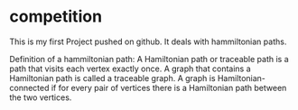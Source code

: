 # competition

This is my first Project pushed on github.
It deals with hammiltonian paths. 

Definition of a hammiltonian path:
A Hamiltonian path or traceable path is a path that visits each vertex exactly once. A graph that contains a Hamiltonian path is called a traceable graph. A graph is Hamiltonian-connected if for every pair of vertices there is a Hamiltonian path between the two vertices.

